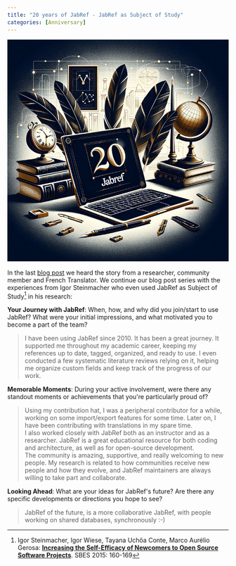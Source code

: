 ```yaml
---
title: "20 years of JabRef - JabRef as Subject of Study"
categories: [Anniversary]
---
```


![20 years logo](/img/JabRef-20-years-3-final-790x790.png)

In the last [blog post](https://blog.jabref.org/2024/04/14/JabRef-20-years-second/) we heard the story from a researcher, community member and French Translator. We continue our blog post series with the experiences from Igor Steinmacher who even used JabRef as Subject of Study[^1] in his research:

**Your Journey with JabRef**: When, how, and why did you join/start to use JabRef? What were your initial impressions, and what motivated you to become a part of the team?

> I have been using JabRef since 2010. It has been a great journey.
> It supported me throughout my academic career, keeping my references up to date, tagged, organized, and ready to use. I even conducted a few systematic literature reviews relying on it, helping me organize custom fields and keep track of the progress of our work.

**Memorable Moments**: During your active involvement, were there any standout moments or achievements that you're particularly proud of?

> Using my contribution hat, I was a peripheral contributor for a while, working on some import/export features for some time. Later on, I have been contributing with translations in my spare time.  
> I also worked closely with JabRef both as an instructor and as a researcher. JabRef is a great educational resource for both coding and architecture, as well as for open-source development.  
> The community is amazing, supportive, and really welcoming to new people. My research is related to how communities receive new people and how they evolve, and JabRef maintainers are always willing to take part and collaborate.

**Looking Ahead**: What are your ideas for JabRef's future? Are there any specific developments or directions you hope to see?

> JabRef of the future, is a more collaborative JabRef, with people working on shared databases, synchronously :-)

[^1]: Igor Steinmacher, Igor Wiese, Tayana Uchôa Conte, Marco Aurélio Gerosa: **[Increasing the Self-Efficacy of Newcomers to Open Source Software Projects](https://ieeexplore.ieee.org/document/7328020)**. SBES 2015: 160-169
